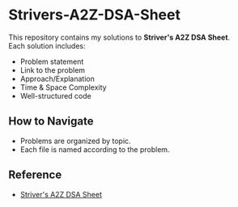 # Strivers-A2Z-DSA-Sheet

This repository contains my solutions to **Striver's A2Z DSA Sheet**.  
Each solution includes:  
- Problem statement  
- Link to the problem  
- Approach/Explanation  
- Time & Space Complexity  
- Well-structured code

## How to Navigate  
- Problems are organized by topic.  
- Each file is named according to the problem.

## Reference  
- [Striver's A2Z DSA Sheet](https://codolio.com/question-tracker/sheet/strivers-a2z-dsa-sheet?category=popular)  
